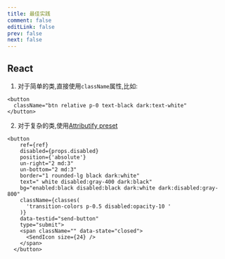 ```yaml
---
title: 最佳实践
comment: false
editLink: false
prev: false
next: false
---
```


## React

1. 对于简单的类,直接使用`className`属性,比如:

```tsx
<button
  className="btn relative p-0 text-black dark:text-white"
</button>
```

2. 对于复杂的类,使用[Attributify preset](https://unocss.dev/presets/attributify#react)

```tsx
<button
    ref={ref}
    disabled={props.disabled}
    position={'absolute'}
    un-right="2 md:3"
    un-bottom="2 md:3"
    border="1 rounded-lg black dark:white"
    text=" white disabled:gray-400 dark:black"
    bg="enabled:black disabled:black dark:white dark:disabled:gray-800"
    className={classes(
      'transition-colors p-0.5 disabled:opacity-10 '
    )}
    data-testid="send-button"
    type="submit">
    <span className="" data-state="closed">
      <SendIcon size={24} />
    </span>
  </button>
```
